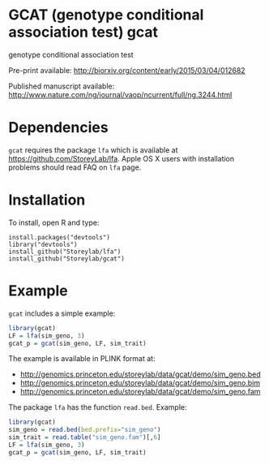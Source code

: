 GCAT (genotype conditional association test)
gcat
===

genotype conditional association test

Pre-print available: http://biorxiv.org/content/early/2015/03/04/012682

Published manuscript available:  http://www.nature.com/ng/journal/vaop/ncurrent/full/ng.3244.html

Dependencies
===

`gcat` requires the package `lfa` which is available at https://github.com/StoreyLab/lfa.  Apple OS X users with installation problems should read FAQ on `lfa` page.

Installation
===

To install, open R and type:

    install.packages("devtools")
    library("devtools")
    install_github("Storeylab/lfa")
    install_github("Storeylab/gcat")

Example
===

`gcat` includes a simple example:

```R
library(gcat)
LF = lfa(sim_geno, 3)
gcat_p = gcat(sim_geno, LF, sim_trait)
```

The example is available in PLINK format at:

* http://genomics.princeton.edu/storeylab/data/gcat/demo/sim_geno.bed
* http://genomics.princeton.edu/storeylab/data/gcat/demo/sim_geno.bim
* http://genomics.princeton.edu/storeylab/data/gcat/demo/sim_geno.fam

The package `lfa` has the function `read.bed`. Example:

```R
library(gcat)
sim_geno = read.bed(bed.prefix="sim_geno")
sim_trait = read.table("sim_geno.fam")[,6]
LF = lfa(sim_geno, 3)
gcat_p = gcat(sim_geno, LF, sim_trait)
```
